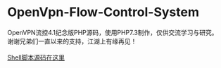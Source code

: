 # OpenVpn-Flow-Control-System
OpenVPN流控4.1纪念版PHP源码，使用PHP7.3制作，仅供交流学习与研究。<br>
谢谢兄弟们一直以来的支持，江湖上有缘再见！<br><br>
[Shell脚本源码在这里](https://github.com/xia5408611/kk-liukong)

